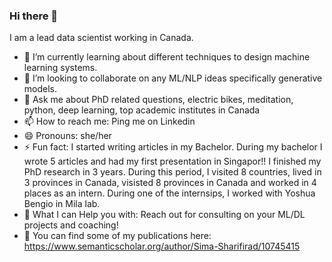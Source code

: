 ### Hi there 👋
I am a lead data scientist working in Canada.

<!--
**simarad1525/simarad1525** is a ✨ _special_ ✨ repository because its `README.md` (this file) appears on your GitHub profile.

BIO:
-->
- 🌱 I’m currently learning about different techniques to design machine learning systems.
- 👯 I’m looking to collaborate on any ML/NLP ideas specifically generative models.
- 💬 Ask me about PhD related questions, electric bikes, meditation, python, deep learning, top academic institutes in Canada 
- 📫 How to reach me: Ping me on Linkedin
- 😄 Pronouns: she/her
- ⚡ Fun fact: I started writing articles in my Bachelor. During my bachelor I wrote 5 articles and had my first presentation in Singapor!!  I finished my PhD research in 3 years. During this period, I visited 8 countries, lived in 3 provinces in Canada, visisted 8 provinces in Canada and worked in 4 places as an intern. During one of the internsips, I worked with Yoshua Bengio in Mila lab.
- :star2: What I can Help you with: Reach out for consulting on your ML/DL projects and coaching!
- :star_struck: You can find some of my publications here: https://www.semanticscholar.org/author/Sima-Sharifirad/10745415

